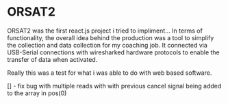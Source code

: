 # ORSAT2

ORSAT2 was the first react.js project i tried to impliment...
In terms of functionality, the overall idea behind the production was a tool to simplify the collection and data collection for my coaching job.
It connected via USB-Serial connections with wiresharked hardware protocols to enable the transfer of data when activated.

Really this was a test for what i was able to do with web based software.

[] - fix bug with multiple reads with with previous cancel signal being added to the array in pos(0)


